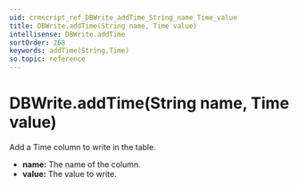 ```yaml
---
uid: crmscript_ref_DBWrite_addTime_String_name_Time_value
title: DBWrite.addTime(String name, Time value)
intellisense: DBWrite.addTime
sortOrder: 268
keywords: addTime(String,Time)
so.topic: reference
---
```


# DBWrite.addTime(String name, Time value)

Add a Time column to write in the table.

* **name:** The name of the column.
* **value:** The value to write.

